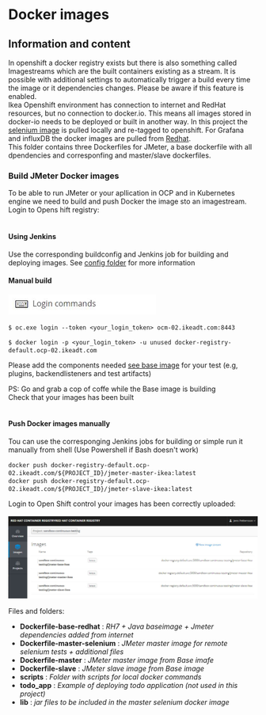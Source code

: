 # Docker images

## Information and content

In openshift a docker registry exists but there is also something called Imagestreams which are the built containers existing as a stream. It is possible with additional settings to automatically trigger a build every time the image or it dependencies changes. Please be aware if this feature is enabled. <br />
Ikea Openshift environment has connection to internet and RedHat resources, but no connection to docker.io. This means all images stored in docker-io needs to be deployed or built in another way. In this project the [selenium image](https://github.com/SeleniumHQ/docker-selenium) is pulled locally and re-tagged to openshift. For Grafana and influxDB the docker images are pulled from [Redhat](https://catalog.redhat.com/software/containers/search). <br />
This folder contains three Dockerfiles for JMeter, a base dockerfile with all dpendencies and corresponfing and master/slave dockerfiles.

### Build JMeter Docker images

To be able to run JMeter or your apllication in OCP and in  Kubernetes engine we need to build and push Docker the image sto an imagestream.<br />
Login to Opens hift registry:<br /><br />

#### Using Jenkins

Use the corresponding buildconfig and Jenkins job for building and deploying images. See [config folder](../config/) for more information

#### Manual build

![Run command:](images/keyboard.JPG)<br />

```
$ oc.exe login --token <your_login_token> ocm-02.ikeadt.com:8443
```
```
$ docker login -p <your_login_token> -u unused docker-registry-default.ocp-02.ikeadt.com
```

Please add the components needed [see base image](./Dockerfile-base-redhat) for your test (e.g, plugins, backendlisteners and test artifacts)<br />


PS: Go and grab a cop of coffe while the Base image is building <br />
Check that your images has been built<br /><br />


#### Push Docker images manually

Tou can use the corresponging Jenkins jobs for building or simple run it manually from shell (Use Powershell if Bash doesn't work)<br />
```
docker push docker-registry-default.ocp-02.ikeadt.com/${PROJECT_ID}/jmeter-master-ikea:latest
docker push docker-registry-default.ocp-02.ikeadt.com/${PROJECT_ID}/jmeter-slave-ikea:latest
```
Login to Open Shift control your images has been correctly uploaded: <br /><br />
![Run command:](images/registry.JPG)


Files and folders: <br />
- __Dockerfile-base-redhat__ : *RH7 + Java baseimage + Jmeter dependencies added from internet*
- __Dockerfile-master-selenium__ : *JMeter master image for remote selenium tests + additional files*
- __Dockerfile-master__ : *JMeter master image from Base imafe*
- __Dockerfile-slave__ : *JMeter slave image from Base image*
- __scripts__ : *Folder with scripts for local docker commands*
- __todo_app__ : *Example of deploying todo application (not used in this project)*
- __lib__ : *jar files to be included in the master selenium docker image*

